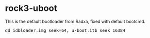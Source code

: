 # rock3-uboot
This is the default bootloader from Radxa, fixed with default bootcmd.
<pre>
dd idbloader.img seek=64, u-boot.itb seek 16384
</pre>
